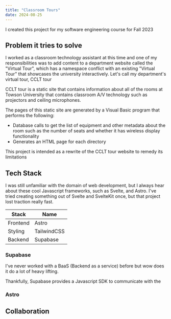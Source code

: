```yaml
---
title: "Classroom Tours"
date: 2024-08-25
---
```


I created this project for my software engineering course for Fall 2023

## Problem it tries to solve

I worked as a classroom technology assistant at this time and one of my responsibilities was to add content to a department website called the "Virtual Tour", which has a namespace conflict with an existing "Virtual Tour" that showcases the university interactively. Let's call my department's virtual tour, CCLT tour

CCLT tour is a static site that contains information about all of the rooms at Towson University that contains classroom A/V technology such as projectors and ceiling microphones. 

The pages of this static site are generated by a Visual Basic program that performs the following:
- Database calls to get the list of equipment and other metadata about the room such as the number of seats and whether it has wireless display functionality
- Generates an HTML page for each directory

This project is intended as a rewrite of the CCLT tour website to remedy its limitations

## Tech Stack

I was still unfamiliar with the domain of web development, but I always hear about these cool Javascript frameworks, such as Svelte, and Astro. I've tried creating something out of Svelte and SvelteKit once, but that project lost traction really fast.

| Stack    | Name        |
|----------|-------------|
| Frontend | Astro       |
| Styling  | TailwindCSS |
| Backend  | Supabase    |

### Supabase

I've never worked with a BaaS (Backend as a service) before but wow does it do a lot of heavy lifting.

Thankfully, Supabase provides a Javascript SDK to communicate with the 

### Astro

## Collaboration
